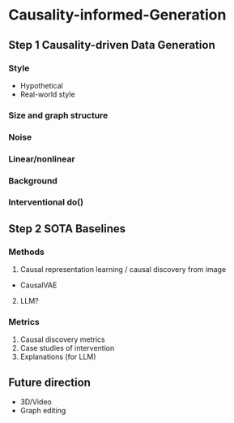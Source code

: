 # Causality-informed-Generation

## Step 1 Causality-driven Data Generation

### Style
- Hypothetical
- Real-world style

### Size and graph structure

### Noise

### Linear/nonlinear

### Background

### Interventional do()

## Step 2 SOTA Baselines

### Methods
1. Causal representation learning / causal discovery from image
- CausalVAE

2. LLM?

### Metrics
1. Causal discovery metrics
2. Case studies of intervention
3. Explanations (for LLM)

## Future direction
- 3D/Video
- Graph editing
